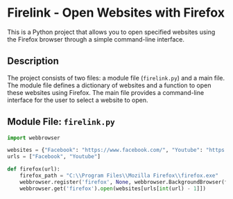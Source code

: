 # Firelink - Open Websites with Firefox

This is a Python project that allows you to open specified websites using the Firefox browser through a simple command-line interface.

## Description

The project consists of two files: a module file (`firelink.py`) and a main file. The module file defines a dictionary of websites and a function to open these websites using Firefox. The main file provides a command-line interface for the user to select a website to open.

## Module File: `firelink.py`

```python
import webbrowser

websites = {"Facebook": "https://www.facebook.com/", "Youtube": "https://www.youtube.com/"}
urls = ["Facebook", "Youtube"]

def firefox(url):
    firefox_path = "C:\\Program Files\\Mozilla Firefox\\firefox.exe"
    webbrowser.register('firefox', None, webbrowser.BackgroundBrowser(firefox_path))
    webbrowser.get('firefox').open(websites[urls[int(url) - 1]])
